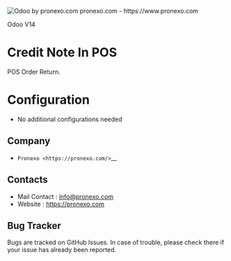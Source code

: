 <img alt="Odoo by pronexo.com" src="https://fotos.subefotos.com/cf6f8e00b019f98f3d4bbb8df0258539o.png" />
pronexo.com - https://www.pronexo.com

Odoo V14

Credit Note In POS
=====================
POS Order Return.

Configuration
=============
* No additional configurations needed

Company
-------
* `Pronexo <https://pronexo.com/>`__



Contacts
--------
* Mail Contact : info@pronexo.com
* Website : https://pronexo.com

Bug Tracker
-----------
Bugs are tracked on GitHub Issues. In case of trouble, please check there if your issue has already been reported.
